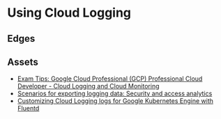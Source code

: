 # Using Cloud Logging

## Edges

## Assets
- [Exam Tips: Google Cloud Professional (GCP) Professional Cloud Developer - Cloud Logging and Cloud Monitoring](https://www.linkedin.com/learning/exam-tips-google-cloud-professional-gcp-professional-cloud-developer/cloud-logging-and-cloud-monitoring?autoplay=true&dApp=16967093&leis=LAA&resume=false&u=56685617)
- [Scenarios for exporting logging data: Security and access analytics](https://cloud.google.com/architecture/exporting-stackdriver-logging-for-security-and-access-analytics)
- [Customizing Cloud Logging logs for Google Kubernetes Engine with Fluentd](https://cloud.google.com/architecture/customizing-stackdriver-logs-fluentd)